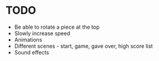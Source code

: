 # TODO

* Be able to rotate a piece at the top
* Slowly increase speed
* Animations
* Different scenes - start, game, gave over, high score list
* Sound effects
